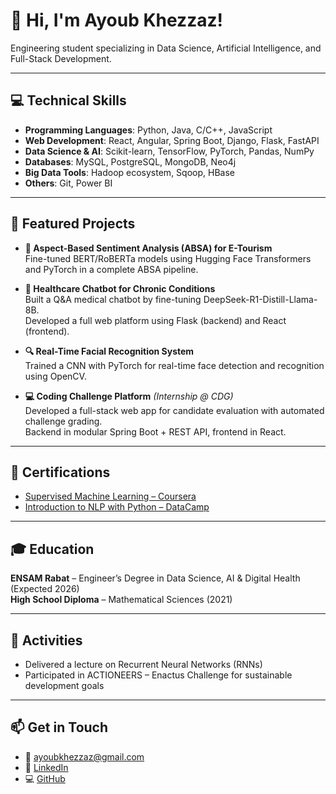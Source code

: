 # 👋 Hi, I'm Ayoub Khezzaz!

Engineering student specializing in Data Science, Artificial Intelligence, and Full-Stack Development.  

---

## 💻 Technical Skills

- **Programming Languages**: Python, Java, C/C++, JavaScript
- **Web Development**: React, Angular, Spring Boot, Django, Flask, FastAPI
- **Data Science & AI**: Scikit-learn, TensorFlow, PyTorch, Pandas, NumPy
- **Databases**: MySQL, PostgreSQL, MongoDB, Neo4j
- **Big Data Tools**: Hadoop ecosystem, Sqoop, HBase
- **Others**: Git, Power BI

---

## 🌟 Featured Projects

- **🧠 Aspect-Based Sentiment Analysis (ABSA) for E-Tourism**  
  Fine-tuned BERT/RoBERTa models using Hugging Face Transformers and PyTorch in a complete ABSA pipeline.

- **💬 Healthcare Chatbot for Chronic Conditions**  
  Built a Q&A medical chatbot by fine-tuning DeepSeek-R1-Distill-Llama-8B.  
  Developed a full web platform using Flask (backend) and React (frontend).

- **🔍 Real-Time Facial Recognition System**  
  Trained a CNN with PyTorch for real-time face detection and recognition using OpenCV.

- **💻 Coding Challenge Platform** *(Internship @ CDG)*  
  Developed a full-stack web app for candidate evaluation with automated challenge grading.  
  Backend in modular Spring Boot + REST API, frontend in React.

---

## 📜 Certifications

- [Supervised Machine Learning – Coursera](https://www.coursera.org/)
- [Introduction to NLP with Python – DataCamp](https://www.datacamp.com/)

---

## 🎓 Education

**ENSAM Rabat** – Engineer’s Degree in Data Science, AI & Digital Health (Expected 2026)  
**High School Diploma** – Mathematical Sciences (2021)

---

## 🎯 Activities

- Delivered a lecture on Recurrent Neural Networks (RNNs)
- Participated in ACTIONEERS – Enactus Challenge for sustainable development goals

---

## 📫 Get in Touch

- 📧 [ayoubkhezzaz@gmail.com](mailto:ayoubkhezzaz@gmail.com)  
- 🔗 [LinkedIn](https://linkedin.com/in/ayoub-khezzaz)  
- 💻 [GitHub](https://github.com/ayoubkhezzaz)
